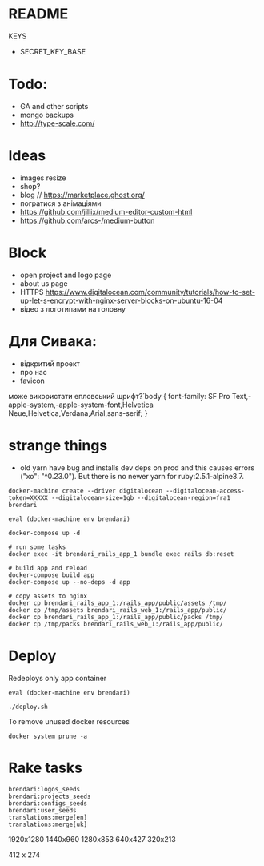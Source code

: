 # README

KEYS
* SECRET_KEY_BASE


# Todo:
* GA and other scripts
* mongo backups
* http://type-scale.com/

# Ideas
* images resize
* shop?
* blog // https://marketplace.ghost.org/
* погратися з анімаціями
* https://github.com/jillix/medium-editor-custom-html
* https://github.com/arcs-/medium-button

# Block
* open project and logo page
* about us page
* HTTPS https://www.digitalocean.com/community/tutorials/how-to-set-up-let-s-encrypt-with-nginx-server-blocks-on-ubuntu-16-04
* відео з логотипами на головну

# Для Сивака:
- відкритий проект
- про нас
- favicon

може використати епловський шрифт?́
body {
font-family: SF Pro Text,-apple-system,-apple-system-font,Helvetica Neue,Helvetica,Verdana,Arial,sans-serif;
}

# strange things
* old yarn have bug and installs dev deps on prod and this causes errors ("xo": "^0.23.0"). But there is no newer yarn for ruby:2.5.1-alpine3.7.


```
docker-machine create --driver digitalocean --digitalocean-access-token=XXXXX --digitalocean-size=1gb --digitalocean-region=fra1 brendari

eval (docker-machine env brendari)

docker-compose up -d

# run some tasks
docker exec -it brendari_rails_app_1 bundle exec rails db:reset

# build app and reload
docker-compose build app
docker-compose up --no-deps -d app

# copy assets to nginx
docker cp brendari_rails_app_1:/rails_app/public/assets /tmp/
docker cp /tmp/assets brendari_rails_web_1:/rails_app/public/
docker cp brendari_rails_app_1:/rails_app/public/packs /tmp/
docker cp /tmp/packs brendari_rails_web_1:/rails_app/public/

```

# Deploy
Redeploys only app container
```
eval (docker-machine env brendari)

./deploy.sh
```

To remove unused docker resources
```
docker system prune -a
```

# Rake tasks
```
brendari:logos_seeds
brendari:projects_seeds
brendari:configs_seeds
brendari:user_seeds
translations:merge[en]
translations:merge[uk]
```

1920x1280
1440x960
1280x853
640x427
320x213

412 x 274